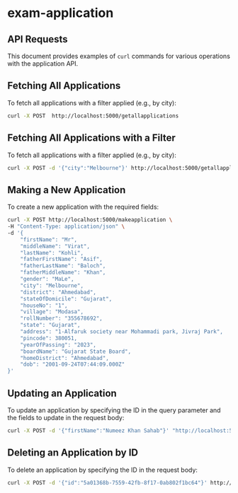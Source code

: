 # exam-application

## API Requests

This document provides examples of `curl` commands for various operations with the application API.

## Fetching All Applications

To fetch all applications with a filter applied (e.g., by city):

```bash
curl -X POST  http://localhost:5000/getallapplications
```

## Fetching All Applications with a Filter

To fetch all applications with a filter applied (e.g., by city):

```bash
curl -X POST -d '{"city":"Melbourne"}' http://localhost:5000/getallapplications
```

## Making a New Application

To create a new application with the required fields:

```bash
curl -X POST http://localhost:5000/makeapplication \
-H "Content-Type: application/json" \
-d '{
    "firstName": "Mr",
    "middleName": "Virat",
    "lastName": "Kohli",
    "fatherFirstName": "Asif",
    "fatherLastName": "Baloch",
    "fatherMiddleName": "Khan",
    "gender": "MaLe",
    "city": "Melbourne",
    "district": "Ahmedabad",
    "stateOfDomicile": "Gujarat",
    "houseNo": "1",
    "village": "Modasa",
    "rollNumber": "355678692",
    "state": "Gujarat",
    "address": "1-Alfaruk society near Mohammadi park, Jivraj Park",
    "pincode": 380051,
    "yearOfPassing": "2023",
    "boardName": "Gujarat State Board",
    "homeDistrict": "Ahmedabad",
    "dob": "2001-09-24T07:44:09.000Z"
}'
```

## Updating an Application

To update an application by specifying the ID in the query parameter and the fields to update in the request body:

```bash
curl -X POST -d '{"firstName":"Numeez Khan Sahab"}' "http://localhost:5000/updateapplication?id=5a01368b-7559-42fb-8f17-0ab802f1bc64"
```

## Deleting an Application by ID

To delete an application by specifying the ID in the request body:

```bash
curl -X POST -d '{"id":"5a01368b-7559-42fb-8f17-0ab802f1bc64"}' http://localhost:5000/deleteapplication
```
